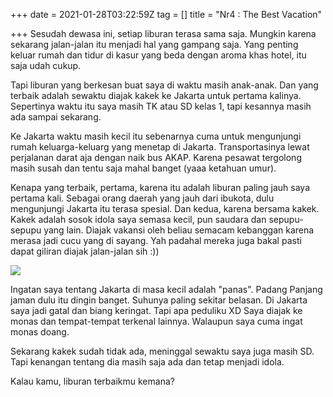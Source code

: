 +++
date = 2021-01-28T03:22:59Z
tag = []
title = "Nr4 : The Best Vacation"

+++
Sesudah dewasa ini, setiap liburan terasa sama saja. Mungkin karena sekarang jalan-jalan itu menjadi hal yang gampang saja. Yang penting keluar rumah dan tidur di kasur yang beda dengan aroma khas hotel, itu saja udah cukup. 

Tapi liburan yang berkesan buat saya di waktu masih anak-anak. Dan yang terbaik adalah sewaktu diajak kakek ke Jakarta untuk pertama kalinya. Sepertinya waktu itu saya masih TK atau SD kelas 1, tapi kesannya masih ada sampai sekarang. 

Ke Jakarta waktu masih kecil itu sebenarnya cuma untuk mengunjungi rumah keluarga-keluarg yang menetap di Jakarta. Transportasinya lewat perjalanan darat aja dengan naik bus AKAP. Karena pesawat tergolong masih susah dan tentu saja mahal banget (yaaa ketahuan umur). 

Kenapa yang terbaik, pertama, karena itu adalah liburan paling jauh saya pertama kali. Sebagai orang daerah yang jauh dari ibukota, dulu mengunjungi Jakarta itu terasa spesial. Dan kedua, karena bersama kakek. Kakek adalah sosok idola saya semasa kecil, pun saudara dan sepupu-sepupu yang lain. Diajak vakansi oleh beliau semacam kebanggan karena merasa jadi cucu yang di sayang. Yah padahal mereka juga bakal pasti dapat giliran diajak jalan-jalan sih :))

![](https://asset.kompas.com/crops/2GcCFZ55KIHd592uVInxYNwan5Q=/0x37:960x677/750x500/data/photo/2018/07/12/2049471528.jpg)

Ingatan saya tentang Jakarta di masa kecil adalah "panas". Padang Panjang jaman dulu itu dingin banget. Suhunya paling sekitar belasan. Di Jakarta saya jadi gatal dan biang keringat. Tapi apa peduliku XD Saya diajak ke monas dan tempat-tempat terkenal lainnya. Walaupun saya cuma ingat monas doang. 

Sekarang kakek sudah tidak ada, meninggal sewaktu saya juga masih SD. Tapi kenangan tentang dia masih saja ada dan tetap menjadi idola. 

Kalau kamu, liburan terbaikmu kemana?